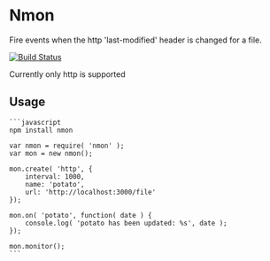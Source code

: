 # Nmon
Fire events when the http 'last-modified' header is changed for a file.

 [![Build Status](https://secure.travis-ci.org/qbit/nmon.png)](http://travis-ci.org/qbit/nmon)

 Currently only http is supported

## Usage

	```javascript
	npm install nmon
	
	var nmon = require( 'nmon' );
	var mon = new nmon();

	mon.create( 'http', {
		interval: 1000,
		name: 'potato',
		url: 'http://localhost:3000/file'
	});

	mon.on( 'potato', function( date ) {
		console.log( 'potato has been updated: %s', date );
	});

	mon.monitor();
	```

